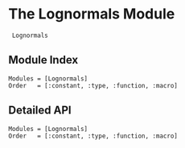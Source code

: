 # The Lognormals Module

```@docs
 Lognormals
```

## Module Index

```@index
Modules = [Lognormals]
Order   = [:constant, :type, :function, :macro]
```
## Detailed API

```@autodocs
Modules = [Lognormals]
Order   = [:constant, :type, :function, :macro]
```